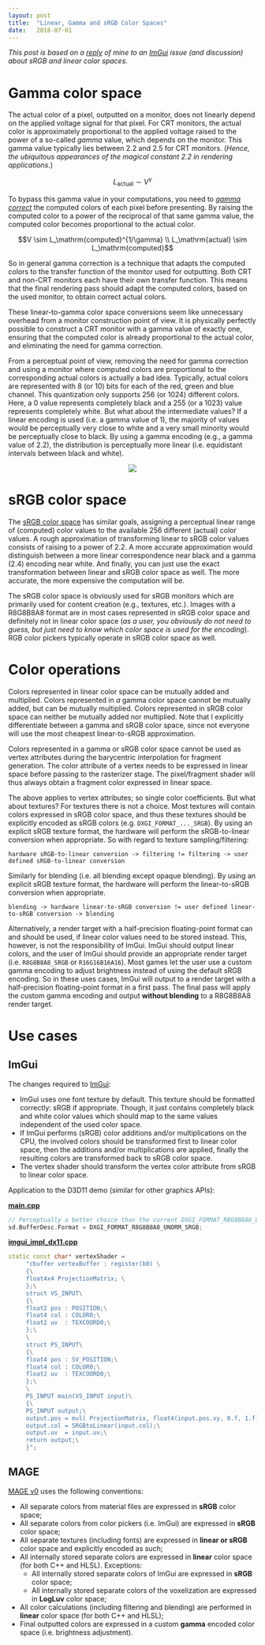 ```yaml
---
layout: post
title:  "Linear, Gamma and sRGB Color Spaces"
date:   2018-07-01
---
```


*This post is based on a [reply](https://github.com/ocornut/imgui/issues/578#issuecomment-379467586) of mine to an [ImGui](https://github.com/ocornut/imgui/) issue (and discussion) about sRGB and linear color spaces.*

# Gamma color space

The actual color of a pixel, outputted on a monitor, does not linearly depend on the applied voltage signal for that pixel. For CRT monitors, the actual color is approximately proportional to the applied voltage raised to the power of a so-called *gamma* value, which depends on the monitor. This gamma value typically lies between 2.2 and 2.5 for CRT monitors. (*Hence, the ubiquitous appearances of the magical constant 2.2 in rendering applications.*) 

$$L_\mathrm{actual} \sim V^\gamma$$

To bypass this gamma value in your computations, you need to [*gamma correct*](https://en.wikipedia.org/wiki/Gamma_correction) the computed colors of each pixel before presenting. By raising the computed color to a power of the reciprocal of that same gamma value, the computed color becomes proportional to the actual color.

$$V \sim L_\mathrm{computed}^{1/\gamma} \\
L_\mathrm{actual} \sim L_\mathrm{computed}$$

So in general gamma correction is a technique that adapts the computed colors to the transfer function of the monitor used for outputting. Both CRT and non-CRT monitors each have their own transfer function. This means that the final rendering pass should adapt the computed colors, based on the used monitor, to obtain correct actual colors.

These linear-to-gamma color space conversions seem like unnecessary overhead from a monitor construction point of view. It is physically perfectly possible to construct a CRT monitor with a gamma value of exactly one, ensuring that the computed color is already proportional to the actual color, and eliminating the need for gamma correction.

From a perceptual point of view, removing the need for gamma correction and using a monitor where computed colors are proportional to the corresponding actual colors is actually a bad idea. Typically, actual colors are represented with 8 (or 10) bits for each of the red, green and blue channel. This quantization only supports 256 (or 1024) different colors. Here, a 0 value represents completely black and a 255 (or a 1023) value represents completely white. But what about the intermediate values? If a linear encoding is used (i.e. a gamma value of 1), the majority of values would be perceptually very close to white and a very small minority would be perceptually close to black. By using a gamma encoding (e.g., a gamma value of 2.2), the distribution is perceptually more linear (i.e. equidistant intervals between black and white).

<div align="center"><img src="https://user-images.githubusercontent.com/2464019/38454812-917ffe76-3a6e-11e8-9776-262e1e229f4c.png"></div>

# sRGB color space

The [sRGB color space](https://en.wikipedia.org/wiki/SRGB) has similar goals, assigning a perceptual linear range of (computed) color values to the available 256 different (actual) color values. A rough approximation of transforming linear to sRGB color values consists of raising to a power of 2.2. A more accurate approximation would distinguish between a more linear correspondence near black and a gamma (2.4) encoding near white. And finally, you can just use the exact transformation between linear and sRGB color space as well. The more accurate, the more expensive the computation will be. 

The sRGB color space is obviously used for sRGB monitors which are primarily used for content creation (e.g., textures, etc.). Images with a R8G8B8A8 format are in most cases represented in sRGB color space and definitely not in linear color space (*as a user, you obviously do not need to guess, but just need to know which color space is used for the encoding*). RGB color pickers typically operate in sRGB color space as well.

# Color operations

Colors represented in linear color space can be mutually added and multiplied. Colors represented in *a* gamma color space cannot be mutually added, but can be mutually multiplied. Colors represented in sRGB color space can neither be mutually added nor multiplied. Note that I explicitly differentiate between a gamma and sRGB color space, since not everyone will use the most cheapest linear-to-sRGB approximation. 

Colors represented in a gamma or sRGB color space cannot be used as vertex attributes during the barycentric interpolation for fragment generation. The color attribute of a vertex needs to be expressed in linear space before passing to the rasterizer stage. The pixel/fragment shader will thus always obtain a fragment color expressed in linear space.

The above applies to vertex attributes; so single color coefficients. But what about textures? For textures there is not a choice. Most textures will contain colors expressed in sRGB color space, and thus these textures should be explicitly encoded as sRGB colors (e.g. `DXGI_FORMAT_..._SRGB`). By using an explicit sRGB texture format, the hardware will perform the sRGB-to-linear conversion when appropriate. So with regard to texture sampling/filtering:

`hardware sRGB-to-linear conversion -> filtering != filtering -> user defined sRGB-to-linear conversion`

Similarly for blending (i.e. all blending except opaque blending). By using an explicit sRGB texture format, the hardware will perform the linear-to-sRGB conversion when appropriate.

`blending -> hardware linear-to-sRGB conversion != user defined linear-to-sRGB conversion -> blending`

Alternatively, a render target with a half-precision floating-point format can and should be used, if linear color values need to be stored instead. This, however, is not the responsibility of ImGui. ImGui should output linear colors, and the user of ImGui should provide an appropriate render target (i.e. `R8G8B8A8_SRGB` or `R16G16B16A16`). Most games let the user use a custom gamma encoding to adjust brightness instead of using the default sRGB encoding. So in these uses cases, ImGui will output to a render target with a half-precision floating-point format in a first pass. The final pass will apply the custom gamma encoding and output **without blending** to a R8G8B8A8 render target.

# Use cases

## ImGui
The changes required to [ImGui](https://github.com/ocornut/imgui):
- ImGui uses one font texture by default. This texture should be formatted correctly: sRGB if appropriate. Though, it just contains completely black and white color values which should map to the same values independent of the used color space.
- If ImGui performs (sRGB) color additions and/or multiplications on the CPU, the involved colors should be transformed first to linear color space, then the additions and/or multiplications are applied, finally the resulting colors are transformed back to sRGB color space.
- The vertex shader should transform the vertex color attribute from sRGB to linear color space.

Application to the D3D11 demo (similar for other graphics APIs):

[**main.cpp**](https://github.com/ocornut/imgui/blob/master/examples/example_win32_directx11/main.cpp)
```c++
// Perceptually a better choice than the current DXGI_FORMAT_R8G8B8A8_UNORM:
sd.BufferDesc.Format = DXGI_FORMAT_R8G8B8A8_UNORM_SRGB;
```

[**imgui_impl_dx11.cpp**](https://github.com/ocornut/imgui/blob/master/examples/imgui_impl_dx11.cpp)

```c++
static const char* vertexShader =
     "cbuffer vertexBuffer : register(b0) \
     {\
     float4x4 ProjectionMatrix; \
     };\
     struct VS_INPUT\
     {\
     float2 pos : POSITION;\
     float4 col : COLOR0;\
     float2 uv  : TEXCOORD0;\
     };\
     \
     struct PS_INPUT\
     {\
     float4 pos : SV_POSITION;\
     float4 col : COLOR0;\
     float2 uv  : TEXCOORD0;\
     };\
     \
     PS_INPUT main(VS_INPUT input)\
     {\
     PS_INPUT output;\
     output.pos = mul( ProjectionMatrix, float4(input.pos.xy, 0.f, 1.f));\
     output.col = SRGBtoLinear(input.col);\
     output.uv  = input.uv;\
     return output;\
     }";
```

## MAGE
[MAGE v0](https://github.com/matt77hias/MAGE-v0) uses the following conventions:
* All separate colors from material files are expressed in **sRGB** color space;
* All separate colors from color pickers (i.e. ImGui) are expressed in **sRGB** color space;
* All separate textures (including fonts) are expressed in **linear or sRGB** color space and explicitly encoded as such;
* All internally stored separate colors are expressed in **linear** color space (for both C++ and HLSL). Exceptions: 
  * All internally stored separate colors of ImGui are expressed in **sRGB** color space; 
  * All internally stored separate colors of the voxelization are expressed in **LogLuv** color space;
* All color calculations (including filtering and blending) are performed in **linear** color space (for both C++ and HLSL);
* Final outputted colors are expressed in a custom **gamma** encoded color space (i.e. brightness adjustment).
